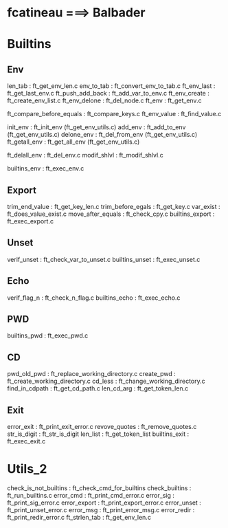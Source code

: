 
# fcatineau ===> Balbader

# Builtins
## Env
len_tab : ft_get_env_len.c
env_to_tab : ft_convert_env_to_tab.c
ft_env_last : ft_get_last_env.c
ft_push_add_back : ft_add_var_to_env.c
ft_env_create : ft_create_env_list.c
ft_env_delone : ft_del_node.c
ft_env : ft_get_env.c

ft_compare_before_equals : ft_compare_keys.c
ft_env_value : ft_find_value.c

init_env :  ft_init_env (ft_get_env_utils.c)
add_env :  ft_add_to_env (ft_get_env_utils.c)
delone_env :  ft_del_from_env (ft_get_env_utils.c)
ft_getall_env : ft_get_all_env (ft_get_env_utils.c)

ft_delall_env : ft_del_env.c
modif_shlvl : ft_modif_shlvl.c

builtins_env : ft_exec_env.c
## Export
trim_end_value : ft_get_key_len.c
trim_before_egals : ft_get_key.c
var_exist : ft_does_value_exist.c
move_after_equals : ft_check_cpy.c
builtins_export : ft_exec_export.c

## Unset
verif_unset : ft_check_var_to_unset.c
builtins_unset : ft_exec_unset.c

## Echo
verif_flag_n : ft_check_n_flag.c
builtins_echo : ft_exec_echo.c

## PWD
builtins_pwd : ft_exec_pwd.c
## CD
pwd_old_pwd : ft_replace_working_directory.c
create_pwd : ft_create_working_directory.c
cd_less : ft_change_working_directory.c
find_in_cdpath : ft_get_cd_path.c
len_cd_arg : ft_get_token_len.c

## Exit
error_exit : ft_print_exit_error.c
revove_quotes : ft_remove_quotes.c
str_is_digit : ft_str_is_digit
len_list : ft_get_token_list
builtins_exit : ft_exec_exit.c

# Utils_2
check_is_not_builtins : ft_check_cmd_for_builtins
check_builtins : ft_run_builtins.c
error_cmd : ft_print_cmd_error.c
error_sig : ft_print_sig_error.c
error_export : ft_print_export_error.c
error_unset : ft_print_unset_error.c
error_msg : ft_print_error_msg.c
error_redir : ft_print_redir_error.c
ft_strlen_tab : ft_get_env_len.c